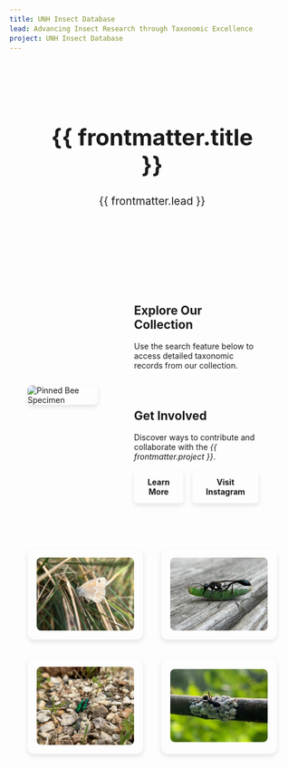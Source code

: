 ```yaml
---
title: UNH Insect Database
lead: Advancing Insect Research through Taxonomic Excellence
project: UNH Insect Database
---
```


<!-- Header Section (Now in a Box) -->
<div class="homepage-header">
  <div class="header-box">
    <h1 class="title">{{ frontmatter.title }}</h1>
    <p class="subtitle">{{ frontmatter.lead }}</p>
  </div>
</div>

<div class="homepage-container">
  <!-- Top Section: Large Image & Info Box -->
  <div class="top-section">
    <img src="/src/assets/images/Insects/NCSU_0025626_Head_View_3X.jpg" alt="Pinned Bee Specimen" class="large-image">
    
  <!-- Main Info Box -->
  <div class="info-box">
      <h2>Explore Our Collection</h2>
      <p>Use the search feature below to access detailed taxonomic records from our collection.</p>

  <!-- Search Box (Now Filled with Accent Color) -->
  <div class="search-container">
        <autocomplete-otu class="search-bar"/>
      </div>

  <h2>Get Involved</h2>
      <p>Discover ways to contribute and collaborate with the <em>{{ frontmatter.project }}</em>.</p>

  <div class="button-container">
        <a href="https://shanetiltongc.github.io/taxonpages/#/about" class="cta-button">Learn More</a>
        <a href="https://www.instagram.com/unhentomologycollection" target="_blank" class="cta-button">Visit Instagram</a>
      </div>
    </div>
  </div>

  <!-- Bottom Section: Larger Four Images -->
  <div class="image-grid">
    <div class="image-box"><img src="/src/assets/images/Insects/Owen1.jpg" alt="Butterfly in grass"></div>
    <div class="image-box"><img src="/src/assets/images/Insects/Owen2.jpg" alt="Wasp carrying caterpillar"></div>
    <div class="image-box"><img src="/src/assets/images/Insects/Owen3.jpg" alt="Green beetles on rocks"></div>
    <div class="image-box"><img src="/src/assets/images/Insects/Owen4.jpg" alt="Ant on branch with larvae"></div>
  </div>
</div>

<style>
/* General Layout */
.homepage-container {
  max-width: 1200px;
  margin: 0 auto;
  padding: 2rem;
  display: flex;
  flex-direction: column;
  align-items: center;
}

/* Header Box */
.homepage-header {
  display: flex;
  justify-content: center;
  padding: 2rem 1rem;
}

.header-box {
  width: 80%;
  padding: 1.5rem;
  background: var(--color-base-muted);
  border: 4px solid var(--color-base-border); /* Thicker border */
  border-radius: 12px;
  box-shadow: var(--shadow-md);
  text-align: center;
}

.title {
  font-size: 2.5rem;
  font-weight: bold;
}

.subtitle {
  font-size: 1.2rem;
  color: var(--color-secondary);
}

/* Top Section */
.top-section {
  display: flex;
  justify-content: space-between;
  align-items: center;
  width: 100%;
  gap: 2rem;
}

/* Large Image with Thicker Border */
.large-image {
  width: 50%;
  height: auto;
  border-radius: 8px;
  border: 4px solid var(--color-base-border); /* Thicker border */
  box-shadow: 0 4px 8px rgba(0, 0, 0, 0.1);
}

/* Main Info Box */
.info-box {
  width: 50%;
  padding: 2rem;
  background: linear-gradient(135deg, var(--neutral-bg), var(--color-base-muted));
  border-radius: 12px;
  border: 4px solid var(--color-base-border); /* Thicker border */
  box-shadow: var(--shadow-md);
}

/* Search Box (Now Filled with Accent Color) */
.search-container {
  background: var(--color-primary-light); /* Accent color */
  border-radius: 8px;
  padding: 0.75rem;
  margin-bottom: 1rem;
}

/* Buttons: Identical Style */
.button-container {
  display: flex;
  justify-content: center;
  gap: 1rem;
  margin-top: 1rem;
}

.cta-button {
  display: inline-block;
  text-align: center;
  text-decoration: none;
  font-weight: bold;
  padding: 0.75rem 1.5rem;
  border-radius: 6px;
  border: none;
  background: var(--color-primary);
  color: var(--color-primary-content);
  box-shadow: 0 4px 8px rgba(0, 0, 0, 0.1);
  transition: background 0.3s ease;
}

.cta-button:hover {
  background: var(--color-primary-dark);
}

/* Image Grid: Larger Images & Matching Borders */
.image-grid {
  display: grid;
  grid-template-columns: repeat(2, 1fr);
  gap: 2rem;
  margin-top: 3rem;
  width: 100%;
}

.image-box {
  display: flex;
  align-items: center;
  justify-content: center;
  border-radius: 12px;
  border: 4px solid var(--color-base-border); /* Thicker border */
  box-shadow: 0 4px 8px rgba(0, 0, 0, 0.1);
  padding: 1rem;
  background: var(--color-base-muted);
}

.image-box img {
  width: 100%;
  height: auto;
  max-height: 400px; /* Larger images while keeping aspect ratio */
  object-fit: contain;
  border-radius: 8px;
}
</style>
